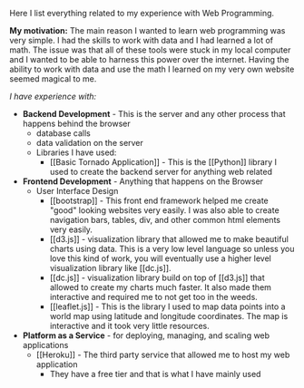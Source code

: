 Here I list everything related to my experience with Web Programming. 

**My motivation:**
The main reason I wanted to learn web programming was very simple. I had the skills to work with data and I had learned a lot of math. The issue was that all of these tools were stuck in my local computer and I wanted to be able to harness this power over the internet. Having the ability to work with data and use the math I learned on my very own website seemed magical to me. 

*I have experience with:* 
* **Backend Development** - This is the server and any other process that happens behind the browser
	* database calls
	* data validation on the server
	* Libraries I have used:
		* [[Basic Tornado Application]] - This is the [[Python]] library I used to create the backend server for anything web related 
* **Frontend Development** - Anything that happens on the Browser
	* User Interface Design
		* [[bootstrap]] - This front end framework helped me create "good" looking websites very easily. I was also able to create navigation bars, tables, div, and other common html elements very easily.
		* [[d3.js]] - visualization library that allowed me to make beautiful charts using data. This is a very low level language so unless you love this kind of work, you will eventually use a higher level visualization library like [[dc.js]].
		* [[dc.js]] - visualization library build on top of [[d3.js]] that allowed to create my charts much faster. It also made them interactive and required me to not get too in the weeds.
		* [[leaflet.js]] - This is the library I used to map data points into a world map using latitude and longitude coordinates. The map is interactive and it took very little resources.
* **Platform as a Service** - for deploying, managing, and scaling web applications
	* [[Heroku]] - The third party service that allowed me to host my web application
		* They have a free tier and that is what I have mainly used
